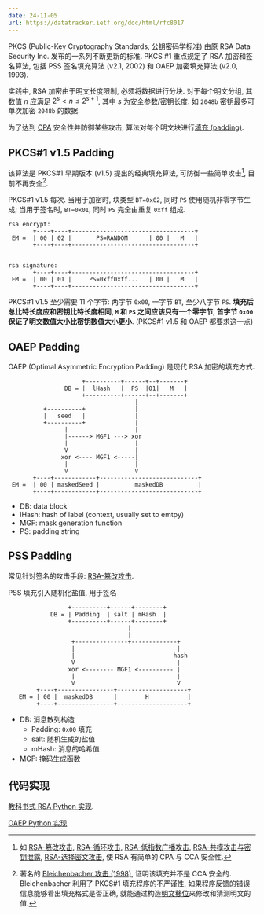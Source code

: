 ```yaml
---
date: 24-11-05
url: https://datatracker.ietf.org/doc/html/rfc8017
---
```


PKCS (Public-Key Cryptography Standards, 公钥密码学标准) 由原 RSA Data Security Inc. 发布的一系列不断更新的标准. PKCS #1 重点规定了 RSA 加密和签名算法, 包括 PSS 签名填充算法 (v2.1, 2002) 和 OAEP 加密填充算法 (v2.0, 1993).

实践中, RSA 加密由于明文长度限制, 必须将数据进行分块. 对于每个明文分组, 其数值 ${} n$ 应满足 $2^{s}<n\leq 2^{s+1}$, 其中 ${} s$ 为安全参数/密钥长度. 如 `2048b` 密钥最多可单次加密 `2048b` 的数据.

为了达到 [CPA](../../可证明安全.md) 安全性并防御某些攻击, 算法对每个明文块进行[填充 (padding)](../../分组密码/填充.md). 

## PKCS#1 v1.5 Padding

该算法是 PKCS#1 早期版本 (v1.5) 提出的经典填充算法, 可防御一些简单攻击[^1], 目前不再安全[^2].

[^1]: 如 [RSA-篡改攻击](RSA-攻击/RSA-篡改攻击.md), [RSA-循环攻击](RSA-攻击/RSA-循环攻击.md), [RSA-低指数广播攻击](RSA-攻击/RSA-低指数广播攻击.md), [RSA-共模攻击与密钥泄露](RSA-攻击/RSA-共模攻击与密钥泄露.md), [RSA-选择密文攻击](RSA-攻击/RSA-选择密文攻击.md), 使 RSA 有简单的 CPA 与 CCA 安全性.

[^2]: 著名的 [Bleichenbacher 攻击 (1998)](https://archiv.infsec.ethz.ch/education/fs08/secsem/Bleichenbacher98.pdf), 证明该填充并不是 CCA 安全的. Bleichenbacher 利用了 PKCS#1 填充程序的不严谨性, 如果程序反馈的错误信息能够看出填充格式是否正确, 就能通过构造[明文移位](RSA-攻击/RSA-篡改攻击.md)来修改和猜测明文的值.

PKCS#1 v1.5 每次. 当用于加密时, 块类型 `BT=0x02`, 同时 `PS` 使用随机非零字节生成; 当用于签名时, `BT=0x01`, 同时 `PS` 完全由重复 `0xff` 组成.

```
rsa encrypt:
       +----+----+-----------------------------------+
 EM =  | 00 | 02 |       PS=RANDOM      | 00 |   M   |
       +----+----+-----------------------------------+


rsa signature:
       +----+----+-----------------------------------+
 EM =  | 00 | 01 |     PS=0xff0xff...   | 00 |   M   |
       +----+----+-----------------------------------+
```

PKCS#1 v1.5 至少需要 11 个字节: 两字节 `0x00`, 一字节 `BT`, 至少八字节 `PS`. **填充后总比特长度应和密钥比特长度相同, `M` 和 `PS` 之间应该只有一个零字节, 首字节 `0x00` 保证了明文数值大小比密钥数值大小更小**. (PKCS#1 v1.5 和 OAEP 都要求这一点)

## OAEP Padding

OAEP (Optimal Asymmetric Encryption Padding) 是现代 RSA 加密的填充方式.


```
                     +----------+------+--+-------+
                DB = |  lHash   |  PS  |01|   M   |
                     +----------+------+--+-------+
                                    |
          +----------+              |
          |   seed   |              |
          +----------+              |
                |                   |
                |------> MGF1 ---> xor
                |                   |
                V                   |
               xor <---- MGF1 <-----|
                |                   |
                V                   V
       +----+------------+----------------------------+
 EM =  | 00 | maskedSeed |          maskedDB          |
       +----+------------+----------------------------+
```

- DB: data block
- lHash: hash of label (context, usually set to emtpy)
- MGF: mask generation function
- PS: padding string


## PSS Padding

常见针对签名的攻击手段: [RSA-篡改攻击](RSA-攻击/RSA-篡改攻击.md). 

PSS 填充引入随机化盐值, 用于签名

```
				 +----------+------+--------+
		    DB = | Padding  | salt | mHash  |
		         +----------+------+--------+
		                          |
		                          | 
		          +---------------+-------------+
		          |                             |
		          |                            hash
		          V                             |
		         xor <-------- MGF1 <---------- |
		          |                             |
		          V                             V
		+----+----------------+--------------------+
   EM =	| 00 |  maskedDB      |        H           |
		+----+----------------+--------------------+

```

- DB: 消息散列构造
	- Padding: `0x00` 填充
	- salt: 随机生成的盐值
	- mHash: 消息的哈希值
- MGF: 掩码生成函数

## 代码实现

[教科书式 RSA Python 实现](../../../../src/密码学算法/RSA.py.md).

[OAEP Python 实现](../../../../src/密码学算法/OAEP.py.md)